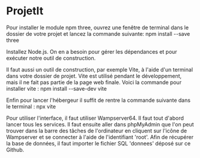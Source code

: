 # ProjetIt

Pour installer le module npm three, ouvrez une fenêtre de terminal dans le dossier de votre projet et lancez la commande suivante:
npm install --save three

Installez Node.js. On en a besoin pour gérer les dépendances et pour exécuter notre outil de construction.

Il faut aussi un outil de construction, par exemple Vite, à l'aide d'un terminal dans votre dossier de projet. Vite est utilisé pendant le développement, mais il ne fait pas partie de la page web finale. 
Voici la commande pour installer vite :
npm install --save-dev vite

Enfin pour lancer l'hébergeur il suffit de rentre la commande suivante dans le terminal :
npx vite

Pour utiliser l'interface, il faut utiliser Wampserver64. Il faut tout d'abord lancer tous les services.
Il faut ensuite aller dans phpMyAdmin que l'on peut trouver dans la barre des tâches de l'ordinateur en cliquent sur l'icône de Wampserver et se connecter à l'aide de l'identifiant 'root'.
Afin de récupérer la base de données, il faut importer le fichier SQL 'donnees' déposé sur ce Github.
